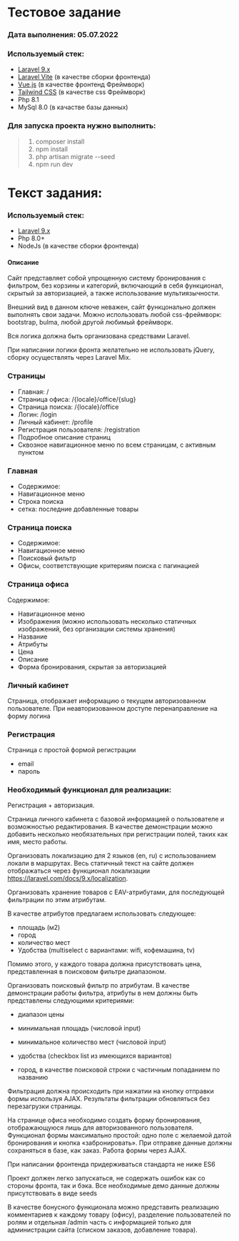 # Тестовое задание
### Дата выполнения: **05.07.2022**
### Используемый стек:
- [Laravel 9.x](https://laravel.com/)
- [Laravel Vite](https://laravel-vite.dev/) (в качестве сборки фронтенда)
- [Vue.js](https://vuejs.org/) (в качестве фронтенд Фреймворк)
- [Tailwind CSS](https://tailwindcss.com/) (в качестве css Фреймворк)
- Php 8.1
- MySql 8.0 (в качастве базы данных)

### Для запуска проекта нужно выполнить:
> 1. composer install
> 2. npm install
> 3. php artisan migrate --seed
> 4. npm run dev

# Текст задания:
### Используемый стек:

- [Laravel 9.x](https://laravel.com/)
- Php 8.0+
- NodeJs (в качестве сборки фронтенда)

#### Описание

Сайт представляет собой упрощенную систему бронирования с фильтром, без корзины и категорий, включающий в себя функционал, скрытый за авторизацией, а также использование мультиязычности.

Внешний вид в данном ключе неважен, сайт функцонально должен выполнять свои задачи. Можно использовать любой css-фреймворк: bootstrap, bulma, любой другой любимый фреймворк.

Вся логика должна быть организована средствами Laravel.

При написании логики фронта желательно не использовать jQuery, сборку осуществлять через Laravel Mix.

### Страницы
- Главная: /
- Страница офиса: /{locale}/office/{slug}
- Страница поиска: /{locale}/office
- Логин: /login
- Личный кабинет: /profile
- Регистрация пользователя: /registration
- Подробное описание страниц
- Сквозное навигационное меню по всем страницам, с активным пунктом

### Главная

- Содержимое: 
- Навигационное меню
- Строка поиска
- сетка: последние добавленные товары
### Страница поиска
- Содержимое:
- Навигационное меню
- Поисковый фильтр
- Офисы, соответствующие критериям поиска с пагинацией
### Страница офиса
Содержимое:
- Навигационное меню 
- Изображения (можно использовать несколько статичных изображений, без организации системы хранения)
- Название
- Атрибуты
- Цена
- Описание
- Форма бронирования, скрытая за авторизацией

### Личный кабинет
Страница, отображает информацию о текущем авторизованном пользователе. При неавторизованном доступе перенаправление на форму логина

### Регистрация

Страница с простой формой регистрации

- email
- пароль

### Необходимый функционал для реализации:

Регистрация + авторизация.

Страница личного кабинета с базовой информацией о пользователе и возможностью редактирования. В качестве демонстрации можно добавить несколько необязательных при регистрации полей, таких как имя, место работы.

Организовать локализацию для 2 языков (en, ru) с использованием локали в маршрутах. Весь статичный текст на сайте должен отображаться через функционал локализации https://laravel.com/docs/9.x/localization.

Организовать хранение товаров c EAV-атрибутами, для последующей фильтрации по этим атрибутам.

В качестве атрибутов предлагаем использовать следующее:

- площадь (м2)
- город
- количество мест
- Удобства (multiselect с вариантами: wifi, кофемашина, tv)

Помимо этого, у каждого товара должна присутствовать цена, представленная в поисковом фильтре диапазоном.

Организовать поисковый фильтр по атрибутам. В качестве демонстрации работы фильтра, атрибуты в нем должны быть представлены следующими критериями:

- диапазон цены

- минимальная площадь (числовой input)

- минимальное количество мест (числовой input)

- удобства (checkbox list из имеющихся вариантов)

- город, в качестве поисковой строки с частичным попаданием по названию

Фильтрация должна происходить при нажатии на кнопку отправки формы используя AJAX. Результаты фильтрации обновляться без перезагрузки страницы.

На странице офиса необходимо создать форму бронирования, отображающуюся лишь для авторизованного пользователя. Функционал формы максимально простой: одно поле с желаемой датой бронирования и кнопка «забронировать». При отправке данные должны сохраняться в базе, как заказ. Работа формы через AJAX.

При написании фронтенда придерживаться стандарта не ниже ES6

Проект должен легко запускаться, не содержать ошибок как со стороны фронта, так и бэка. Все необходимые демо данные должны присутствовать в виде seeds


В качестве бонусного функционала можно представить реализацию комментариев к каждому товару (офису), разделение пользователей по ролям и отдельная /admin часть с информацией только для администрации сайта (списком заказов, добавление товара). 
